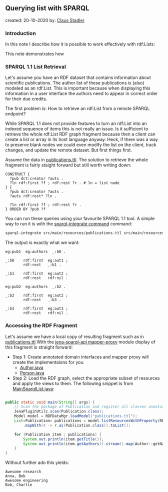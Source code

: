 ## Querying list with SPARQL

created: 20-10-2020
by: [Claus Stadler](http://aksw.org/ClausStadler)

### Introduction
In this note I describe how it is possible to work effectively with rdf:Lists:

This note demonstrates how


### SPARQL 1.1 List Retrieval
Let's assume you have an RDF dataset that contains information about scientific publications.
The author list of these publications is (also) modeled as an rdf:List. This is important because
when displaying this information in a user interface the authors need to appear in correct order
for their due credits.


The first problem is: How to retrieve an rdf:List from a remote SPARQL endpoint?

While SPARQL 1.1 does not provide features to turn an rdf:List into an indexed sequence of items
this is not really an issue.
Is it sufficient to retrieve the whole rdf:List RDF graph fragment because then a client can create
a list or array in its host language anyway. Heck, if there was a way to preserve blank nodes we could
even modify the list on the client, track changes, and update the remote dataset. But first things first.


Assume the data in [publications.ttl](src/main/resources/publications.ttl).
The solution to retrieve the whole fragment is fairly staight forward but still worth writing down:

```
CONSTRUCT {
  ?pub dct:creator ?auts .
  ?ln rdf:first ?f ; rdf:rest ?r . # ln = list node
} {
  ?pub dct:creator ?auts .
  ?auts rdf:rest* ?ln .

  ?ln rdf:first ?f ; rdf:rest ?r .
} ORDER BY ?pub ?f
```

You can run these queries using your favourite SPARQL 1.1 tool. A simple way to run it
is with the  [sparql-integrate command](https://github.com/SmartDataAnalytics/RdfProcessingToolkit) command:
```bash
sparql-integrate src/main/resources/publications.ttl src/main/resources/rdflist.sparql
```

The output is exactly what we want:

```ttl
eg:pub1  eg:authors  _:b0 .

_:b0    rdf:first  eg:aut1 ;
        rdf:rest   _:b1 .

_:b1    rdf:first  eg:aut2 ;
        rdf:rest   rdf:nil .

eg:pub2  eg:authors  _:b2 .

_:b2    rdf:first  eg:aut2 ;
        rdf:rest   _:b3 .

_:b3    rdf:first  eg:aut3 ;
        rdf:rest   rdf:nil .
```


### Accessing the RDF Fragment

Let's assume we have a local copy of resulting fragment such as in [publications.ttl](src/main/resources/publications.ttl)
With the [jena-sparql-api mapper-proxy](https://github.com/SmartDataAnalytics/jena-sparql-api/tree/master/jena-sparql-api-mapper-proxy) module display of this fragment is straight forward:

* Step 1: Create annotated domain interfaces and mapper proxy will create the implementaions for you.
  * [Author.java](src/main/java/org/aklakan/devblog/rdflist/domain/Author.java)
  * [Person.java](src/main/java/org/aklakan/devblog/rdflist/domain/Person.java)
* Step 2: Load the RDF graph, select the appropriate subset of resources and apply the views to them. The following snippet is from [MainSparqlList.java](src/main/java/org/aklakan/devblog/rdflist/domain/MainRdfList.java):
```java

public static void main(String[] args) {
    // Scan the package of Publication and register all classes annotated with @ResourceView
    JenaPluginUtils.scan(Publication.class);
    Model model = RDFDataMgr.loadModel("publications.ttl");
    List<Publication> publications = model.listResourcesWithProperty(RDF.type, DCTerms.BibliographicResource)
        .mapWith(r -> r.as(Publication.class)).toList();

    for (Publication item : publications) {
        System.out.println(item.getTitle());
        System.out.println(item.getAuthors().stream().map(Author::getName).collect(Collectors.joining(", ")));
    }
}

```

Without further ado this yields:
```
Awesome research
Anna, Bob
Awesome engineering
Bob, Charlie
```




